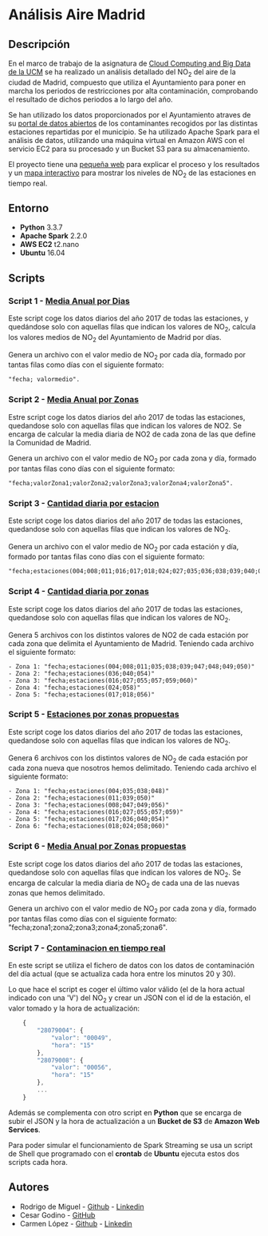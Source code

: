 # Análisis Aire Madrid

## Descripción

En el marco de trabajo de la asignatura de [Cloud Computing and Big Data de la UCM](http://www.fdi.ucm.es/Pub/ImpresoFichaDocente.aspx?Id=1312) se ha realizado un análisis detallado del NO<sub>2</sub> del aire de la ciudad de Madrid, compuesto que utiliza el Ayuntamiento para poner en marcha los periodos de restricciones por alta contaminación, comprobando el resultado de dichos periodos a lo largo del año.

Se han utilizado los datos proporcionados por el Ayuntamiento atraves de su [portal de datos abiertos](http://datos.madrid.es/portal/site/egob/) de los contaminantes recogidos por las distintas estaciones repartidas por el municipio. Se ha utilizado Apache Spark para el análisis de datos, utilizando una máquina virtual en Amazon AWS con el servicio EC2 para su procesado y un Bucket S3 para su almacenamiento.

El proyecto tiene una [pequeña web](https://hunzagit.github.io/AnalisisAireMadrid/) para explicar el proceso y los resultados y un [mapa interactivo](https://hunzagit.github.io/AnalisisAireMadrid/#MapaInteractivo) para mostrar los niveles de NO<sub>2</sub> de las estaciones en tiempo real.

## Entorno

 - **Python** 3.3.7
 - **Apache Spark** 2.2.0
 - **AWS EC2** t2.nano
 - **Ubuntu** 16.04 


## Scripts

### Script 1 - [Media Anual por Dias](https://github.com/hunzaGit/AnalisisAireMadrid/tree/master/Scripts/1%20-%20Media%20anual%20por%20dias)

Este script coge los datos diarios del año 2017 de todas las estaciones, y quedándose solo con aquellas filas que indican los valores de NO<sub>2</sub>, calcula los valores medios de NO<sub>2</sub> del Ayuntamiento de Madrid por días.

Genera un archivo con el valor medio de NO<sub>2</sub> por cada día, formado por tantas filas como días con el siguiente formato:
   
    "fecha; valormedio".

### Script 2 - [Media Anual por Zonas](https://github.com/hunzaGit/AnalisisAireMadrid/tree/master/Scripts/2%20-%20Media%20anual%20por%20zonas)

Estre script coge los datos diarios del año 2017 de todas las estaciones, quedandose solo con aquellas filas que indican los valores de NO2. Se encarga de calcular la media diaria de NO2 de cada zona de las que define la Comunidad de Madrid.

Genera un archivo con el valor medio de NO<sub>2</sub> por cada zona y día, formado por tantas filas cono días con el siguiente formato: 

    "fecha;valorZona1;valorZona2;valorZona3;valorZona4;valorZona5".

### Script 3 - [Cantidad diaria por estacion](https://github.com/hunzaGit/AnalisisAireMadrid/tree/master/Scripts/3%20-%20Cantidad%20diaria%20por%20estacion)

Este script coge los datos diarios del año 2017 de todas las estaciones, quedandose solo con aquellas filas que indican los valores de NO<sub>2</sub>. 

Genera un archivo con el valor medio de NO<sub>2</sub> por cada estación y día, formado por tantas filas cono días con el siguiente formato: 

    "fecha;estaciones(004;008;011;016;017;018;024;027;035;036;038;039;040;047;048;049;050;054;055;056;057;058;059;060)"

### Script 4 - [Cantidad diaria por zonas](https://github.com/hunzaGit/AnalisisAireMadrid/tree/master/Scripts/4%20-%20Cantidad%20diaria%20por%20zonas)

Este script coge los datos diarios del año 2017 de todas las estaciones, quedandose solo con aquellas filas que indican los valores de NO<sub>2</sub>. 

Genera 5 archivos con los distintos valores de NO2 de cada estación por cada zona que delimita el Ayuntamiento de Madrid. Teniendo cada archivo el siguiente formato:

    - Zona 1: "fecha;estaciones(004;008;011;035;038;039;047;048;049;050)"
    - Zona 2: "fecha;estaciones(036;040;054)"
    - Zona 3: "fecha;estaciones(016;027;055;057;059;060)"
    - Zona 4: "fecha;estaciones(024;058)"
    - Zona 5: "fecha;estaciones(017;018;056)"

### Script 5 - [Estaciones por zonas propuestas](https://github.com/hunzaGit/AnalisisAireMadrid/tree/master/Scripts/5%20-%20Estaciones%20por%20zonas%20propuestas)

Este script coge los datos diarios del año 2017 de todas las estaciones, quedandose solo con aquellas filas que indican los valores de NO<sub>2</sub>. 

Genera 6 archivos con los distintos valores de NO<sub>2</sub> de cada estación por cada zona nueva que nosotros hemos delimitado. Teniendo cada archivo el siguiente formato:
    
    - Zona 1: "fecha;estaciones(004;035;038;048)"
    - Zona 2: "fecha;estaciones(011;039;050)"
    - Zona 3: "fecha;estaciones(008;047;049;056)"
    - Zona 4: "fecha;estaciones(016;027;055;057;059)"
    - Zona 5: "fecha;estaciones(017;036;040;054)"
    - Zona 6: "fecha;estaciones(018;024;058;060)"

### Script 6 - [Media Anual por Zonas propuestas](https://github.com/hunzaGit/AnalisisAireMadrid/tree/master/Scripts/6%20-%20Media%20anual%20por%20zonas%20propuestas)

Este script coge los datos diarios del año 2017 de todas las estaciones, quedandose solo con aquellas filas que indican los valores de NO<sub>2</sub>. Se encarga de calcular la media diaria de NO<sub>2</sub> de cada una de las nuevas zonas que hemos delimitado.

Genera un archivo con el valor medio de NO<sub>2</sub> por cada zona y día, formado por tantas filas como días con el siguiente formato: "fecha;zona1;zona2;zona3;zona4;zona5;zona6".



### Script 7 - [Contaminacion en tiempo real](https://github.com/hunzaGit/AnalisisAireMadrid/tree/master/Scripts/7%20-%20Contaminacion%20en%20tiempo%20real)

En este script se utiliza el fichero de datos con los datos de contaminación del día actual (que se actualiza cada hora entre los minutos 20 y 30).

Lo que hace el script es coger el último valor válido (el de la hora actual indicado con una 'V') del NO<sub>2</sub> y crear un JSON con el id de la estación, el valor tomado y la hora de actualización:

```javascript
    {
        "28079004": {
            "valor": "00049", 
            "hora": "15"
        },
        "28079008": {
            "valor": "00056", 
            "hora": "15"
        },
        ...
    }
```

Además se complementa con otro script en **Python** que se encarga de subir el JSON y la hora de actualización a un **Bucket de S3** de **Amazon Web Services**.

Para poder simular el funcionamiento de Spark Streaming se usa un script de Shell que programado con el **crontab** de **Ubuntu** ejecuta estos dos scripts cada hora.


## Autores
   - Rodrigo de Miguel - [Github](https://github.com/hunzaGit) - [Linkedin](https://www.linkedin.com/in/rodrigo-de-miguel-gonzalez/)
   - Cesar Godino - [GitHub](https://github.com/cloudgrey)
   - Carmen López - [Github](https://github.com/calope03) - [Linkedin](https://www.linkedin.com/in/carmen-l%C3%B3pez-gonzalo/)
